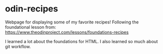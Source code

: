 # odin-recipes

Webpage for displaying some of my favorite recipes!
Following the foundational lesson from:
https://www.theodinproject.com/lessons/foundations-recipes

I learned a lot about the foundations for HTML. I also learned so much about git workflow.